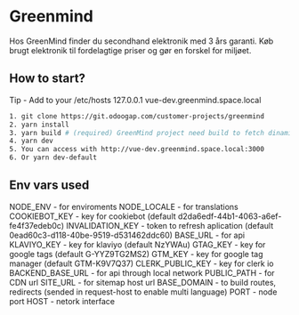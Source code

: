 # Greenmind

Hos GreenMind finder du secondhand elektronik med 3 års garanti. Køb brugt elektronik til fordelagtige priser og gør en forskel for miljøet.

## How to start?

Tip - Add to your /etc/hosts
127.0.0.1       vue-dev.greenmind.space.local

```sh
1. git clone https://git.odoogap.com/customer-projects/greenmind
2. yarn install
3. yarn build # (required) GreenMind project need build to fetch dinamic routes from ODOO
4. yarn dev
5. You can access with http://vue-dev.greenmind.space.local:3000
6. Or yarn dev-default 
```

## Env vars used

NODE_ENV - for enviroments
NODE_LOCALE - for translations
COOKIEBOT_KEY - key for cookiebot (default d2da6edf-44b1-4063-a6ef-fe4f37edeb0c)
INVALIDATION_KEY - token to refresh aplication (default 0ead60c3-d118-40be-9519-d531462ddc60)
BASE_URL - for api
KLAVIYO_KEY - key for klaviyo (default NzYWAu)
GTAG_KEY - key for google tags (default G-YYZ9TG2MS2)
GTM_KEY - key for google tag manager (default GTM-K9V7Q37)
CLERK_PUBLIC_KEY - key for clerk io
BACKEND_BASE_URL - for api through local network
PUBLIC_PATH - for CDN url
SITE_URL - for sitemap host url
BASE_DOMAIN - to build routes, redirects (sended in request-host to enable multi language)
PORT - node port
HOST - netork interface
